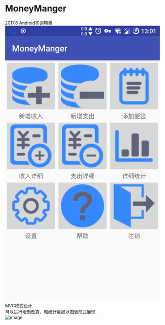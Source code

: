 # MoneyManger
2017.6 Android实训项目<br>
![image](http://github.com/FangWolf/MoneyManger/raw/master/1.png)
MVC模式设计<br>
可以进行增删改查，和统计数据以图表形式展现<br>
![image](http://github.com/FangWolf/MoneyManger/master/2.png)
